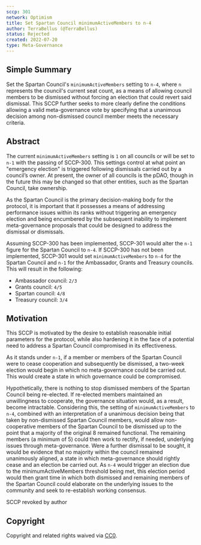 ```yaml
---
sccp: 301
network: Optimism
title: Set Spartan Council minimumActiveMembers to n-4
author: TerraBellus (@TerraBellus)
status: Rejected
created: 2022-07-20
type: Meta-Governance
---
```


## Simple Summary

<!--"If you can't explain it simply, you don't understand it well enough." Provide a simplified and layman-accessible explanation of the SCCP.-->

Set the Spartan Council's `minimumActiveMembers` setting to `n-4`, where `n` represents the council's current seat count, as a means of allowing council members to be dismissed without forcing an election that could revert said dismissal. This SCCP further seeks to more clearly define the conditions allowing a valid meta-governance vote by specifying that a unanimous decision among non-dismissed council member meets the necessary criteria. 

## Abstract

<!--A short (~200 word) description of the variable change proposed.-->

The current `minimumActiveMembers` setting is `1` on all councils or will be set to `n-1` with the passing of SCCP-300. This settings control at what point an "emergency election" is triggered following dismissals carried out by a council’s owner. At present, the owner of all councils is the pDAO, though in the future this may be changed so that other entities, such as the Spartan Council, take ownership.

As the Spartan Council is the primary decision-making body for the protocol, it is important that it possesses a means of addressing performance issues within its ranks without triggering an emergency election and being encumbered by the subsequent inability to implement meta-governance proposals that could be designed to address the dismissal or dismissals. 

Assuming SCCP-300 has been implemented, SCCP-301 would alter the `n-1` figure for the Spartan Council to `n-4`. If SCCP-300 has not been implemented, SCCP-301 would set `minimumActiveMembers` to `n-4` for the Spartan Council and `n-1` for the Ambassador, Grants and Treasury councils. This will result in the following:

* Ambassador council: `2/3`
* Grants council: `4/5`
* Spartan council: `4/8`
* Treasury council: `3/4`

## Motivation

<!--The motivation is critical for SCCPs that want to update variables within Synthetix. It should clearly explain why the existing variable is not incentive aligned. SCCP submissions without sufficient motivation may be rejected outright.-->

This SCCP is motivated by the desire to establish reasonable initial parameters for the protocol, while also hardening it in the face of a potential need to address a Spartan Council compromised in its effectiveness. 

As it stands under `n-1`, if a member or members of the Spartan Council were to cease cooperation and subsequently be dismissed, a two-week election would begin in which no meta-governance could be carried out. This would create a state in which governance could be compromised.

Hypothetically, there is nothing to stop dismissed members of the Spartan Council being re-elected. If re-elected members maintained an unwillingness to cooperate, the governance situation would, as a result, become intractable. Considering this, the setting of `minimumActiveMembers` to `n-4`, combined with an interpretation of a unanimous decision being that taken by non-dismissed Spartan Council members, would allow non-cooperative members of the Spartan Council to be dismissed up to the point that a majority of the original 8 remained functional. The remaining members (a minimum of 5) could then work to rectify, if needed, underlying issues through meta-governance. Were a further dismissal to be sought, it would be evidence that no majority within the council remained unanimously aligned, a state in which meta-governance should rightly cease and an election be carried out. As `n-4` would trigger an election due to the minimumActiveMembers threshold being met, this election period would then grant time in which both dismissed and remaining members of the Spartan Council could elaborate on the underlying issues to the community and seek to re-establish working consensus.

SCCP revoked by author

## Copyright

Copyright and related rights waived via [CC0](https://creativecommons.org/publicdomain/zero/1.0/).
